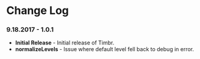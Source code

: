 # Change Log

### 9.18.2017 - 1.0.1

+ **Initial Release** - Initial release of Timbr.
+ **normalizeLevels** - Issue where default level fell back to debug in error.